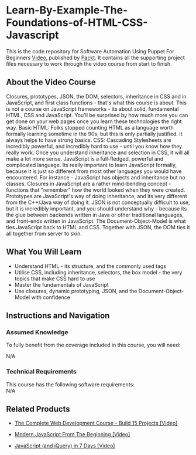 # Learn-By-Example-The-Foundations-of-HTML-CSS-Javascript
This is the code repository for Software Automation Using Puppet For Beginners [Video](https://www.packtpub.com/application-development/learn-example-foundations-html-css-javascript-video), published by [Packt](https://www.packtpub.com/?utm_source=github). It contains all the supporting project files necessary to work through the video course from start to finish.
## About the Video Course
Closures, prototypes, JSON, the DOM, selectors, inheritance in CSS and in JavaScript, and first class functions - that's what this course is about. This is not a course on JavaScript frameworks - its about solid, fundamental HTML, CSS and JavaScript. You'll be surprised by how much more you can get done on your web pages once you learn these technologies the right way. Basic HTML: Folks stopped counting HTML as a language worth formally learning sometime in the 90s, but this is only partially justified. It always helps to have strong basics. CSS: Cascading Stylesheets are incredibly powerful, and incredibly hard to use - until you know how they really work. Once you understand inheritance and selection in CSS, it will all make a lot more sense. JavaScript is a full-fledged, powerful and complicated language. Its really important to learn JavaScript formally, because it is just so different from most other languages you would have encountered. For instance - JavaScript has objects and inheritance but no classes. Closures in JavaScript are a rather mind-bending concept - functions that "remember" how the world looked when they were created. Prototypes are JavaScript's way of doing inheritance, and its very different from the C++/Java way of doing it. JSON is not conceptually difficult to use, but it is incredibly important, and you should understand why - because its the glue between backends written in Java or other traditional languages, and front-ends written in JavaScript. The Document-Object-Model is what ties JavaScript back to HTML and CSS. Together with JSON, the DOM ties it all together from server to skin.

<H2>What You Will Learn</H2>
<DIV class=book-info-will-learn-text>
<UL>
<LI> Understand HTML - its structure, and the commonly used tags
<LI> Utilise CSS, including inheritance, selectors, the box model - the very topics that make CSS hard to use
<LI> Master the fundamentals of JavaScript
<LI> Use closures, dynamic prototyping, JSON, and the Document-Object-Model with confidence
</LI></UL></DIV>

## Instructions and Navigation
### Assumed Knowledge
To fully benefit from the coverage included in this course, you will need:<br/>
<DIV class=book-info-will-learn-text>
N/A
<DIV>

### Technical Requirements
This course has the following software requirements:<br/>
N/A

## Related Products
* [The Complete Web Development Course - Build 15 Projects [Video]](https://www.packtpub.com/web-development/complete-web-development-course-build-15-projects-video)

* [Modern JavaScript From The Beginning [Video]](https://www.packtpub.com/web-development/modern-javascript-beginning-video)

* [JavaScript (and jQuery) in 7 Days [Video]](https://www.packtpub.com/application-development/javascript-and-jquery-7-days-video)
